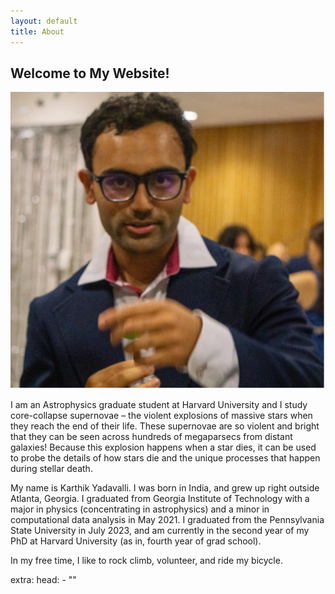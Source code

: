 ```yaml
---
layout: default
title: About
---
```


<!-- Create a container div for header text and image -->
<div class="header-container">
  <div class="header-text">
    <h2>Welcome to My Website!</h2>
  </div>
  <!-- Image aligned to the right -->
  <img class="header-image" src="/assets/images/profile-pic.jpg" alt="Profile Picture">
</div>

I am an Astrophysics graduate student at Harvard University and I study core-collapse supernovae – the violent explosions of massive stars when they reach the end of their life. These supernovae are so violent and bright that they can be seen across hundreds of megaparsecs from distant galaxies! Because this explosion happens when a star dies, it can be used to probe the details of how stars die and the unique processes that happen during stellar death. 

My name is Karthik Yadavalli. I was born in India, and grew up right outside Atlanta, Georgia. I graduated from Georgia Institute of Technology with a major in physics (concentrating in astrophysics) and a minor in computational data analysis in May 2021. I graduated from the Pennsylvania State University in July 2023, and am currently in the second year of my PhD at Harvard University (as in, fourth year of grad school).

In my free time, I like to rock climb, volunteer, and ride my bicycle.




extra:
  head:
    - "<link rel='stylesheet' href='/assets/css/style.css'>"
